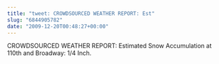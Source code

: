 ```yaml
---
title: "tweet: CROWDSOURCED WEATHER REPORT: Est"
slug: "6844905782"
date: "2009-12-20T00:48:27+00:00"
---
```

CROWDSOURCED WEATHER REPORT: Estimated Snow Accumulation at 110th and Broadway: 1/4 Inch.